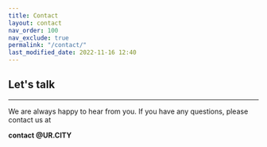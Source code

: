 ```yaml
---
title: Contact
layout: contact
nav_order: 100
nav_exclude: true
permalink: "/contact/"
last_modified_date: 2022-11-16 12:40
---
```


## Let's talk

----------------

We are always happy to hear from you. If you have any questions, please contact us at 

**contact @UR.CITY**
